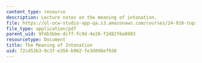```yaml
---
content_type: resource
description: Lecture notes on the meaning of intonation.
file: https://ol-ocw-studio-app-qa.s3.amazonaws.com/courses/24-910-topics-in-linguistic-theory-laboratory-phonology-spring-2007/72cd53b39c3fe350b962fe3d098ef930_lec8_focus.pdf
file_type: application/pdf
parent_uid: 9fdb3bbe-dcff-fc9d-4e26-f2d82f6e0993
resourcetype: Document
title: The Meaning of Intonation
uid: 72cd53b3-9c3f-e350-b962-fe3d098ef930
---
```

